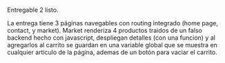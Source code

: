 Entregable 2 listo.

La entrega tiene 3 páginas navegables con routing integrado (home page, contact, y market). Market renderiza 4 productos traidos de un falso backend hecho con javascript, despliegan detalles (con una funcion) y al agregarlos al carrito se guardan en una variable global que se muestra en cualquier artículo de la página, ademas de un botón para vaciar el carrito.
